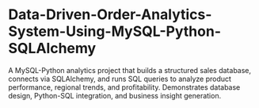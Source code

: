 # Data-Driven-Order-Analytics-System-Using-MySQL-Python-SQLAlchemy
A MySQL-Python analytics project that builds a structured sales database, connects via SQLAlchemy, and runs SQL queries to analyze product performance, regional trends, and profitability. Demonstrates database design, Python-SQL integration, and business insight generation.
